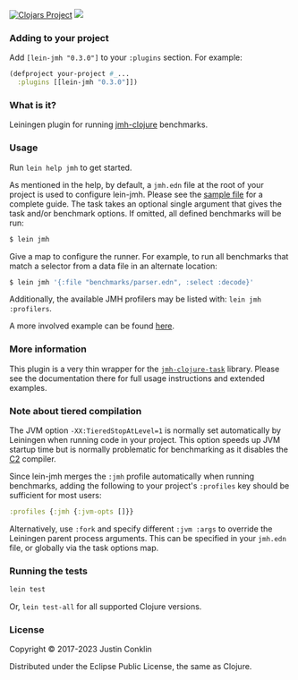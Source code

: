 [![Clojars Project](https://img.shields.io/clojars/v/lein-jmh.svg)](https://clojars.org/lein-jmh)
[![](https://github.com/jgpc42/lein-jmh/workflows/Test%20runner/badge.svg)][ci]

### Adding to your project

Add `[lein-jmh "0.3.0"]` to your `:plugins` section. For example:

```clojure
(defproject your-project #_...
  :plugins [[lein-jmh "0.3.0"]])
```

### What is it?

Leiningen plugin for running [jmh-clojure][jmh-clj] benchmarks.

### Usage

Run `lein help jmh` to get started.

As mentioned in the help, by default, a `jmh.edn` file at the root of your project is used to configure lein-jmh. Please see the [sample file][sample] for a complete guide. The task takes an optional single argument that gives the task and/or benchmark options. If omitted, all defined benchmarks will be run:

```bash
$ lein jmh
```

Give a map to configure the runner. For example, to run all benchmarks that match a selector from a data file in an alternate location:

```bash
$ lein jmh '{:file "benchmarks/parser.edn", :select :decode}'
```

Additionally, the available JMH profilers may be listed with: `lein jmh :profilers`.

A more involved example can be found [here][async].

### More information

This plugin is a very thin wrapper for the [`jmh-clojure-task`][task] library. Please see the documentation there for full usage instructions and extended examples.

### Note about tiered compilation

The JVM option `-XX:TieredStopAtLevel=1` is normally set automatically by Leiningen when running code in your project. This option speeds up JVM startup time but is normally problematic for benchmarking as it disables the [C2][c2] compiler.

Since lein-jmh merges the `:jmh` profile automatically when running benchmarks, adding the following to your project's `:profiles` key should be sufficient for most users:

```clojure
:profiles {:jmh {:jvm-opts []}}
```

Alternatively, use `:fork` and specify different `:jvm :args` to override the Leiningen parent process arguments. This can be specified in your `jmh.edn` file, or globally via the task options map.

### Running the tests

```bash
lein test
```

Or, `lein test-all` for all supported Clojure versions.

### License

Copyright © 2017-2023 Justin Conklin

Distributed under the Eclipse Public License, the same as Clojure.



[async]:    https://gist.github.com/jgpc42/a694c8b4255ed332dac38428bd4e0546
[c2]:       http://openjdk.java.net/groups/hotspot/docs/HotSpotGlossary.html
[ci]:       https://github.com/jgpc42/lein-jmh/blob/master/.github/workflows/test.yml
[jmh-clj]:  https://github.com/jgpc42/jmh-clojure
[sample]:   https://github.com/jgpc42/jmh-clojure/blob/master/resources/sample.jmh.edn
[task]:     https://github.com/jgpc42/jmh-clojure-task
